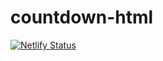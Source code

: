 # countdown-html

[![Netlify Status](https://api.netlify.com/api/v1/badges/81852ad8-0e75-4402-b889-11806d9cf82c/deploy-status)](https://app.netlify.com/sites/suspicious-saha-cc88c0/deploys)
